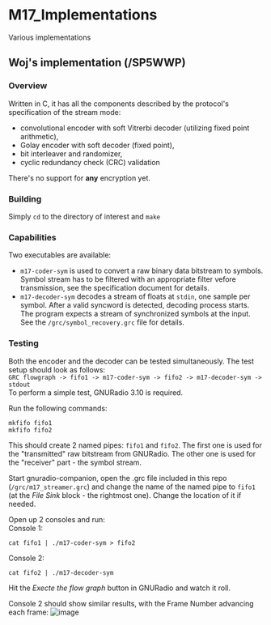# M17_Implementations
Various implementations

## Woj's implementation (/SP5WWP)
### Overview
Written in C, it has all the components described by the protocol's specification of the stream mode:
- convolutional encoder with soft Vitrerbi decoder (utilizing fixed point arithmetic),
- Golay encoder with soft decoder (fixed point),
- bit interleaver and randomizer,
- cyclic redundancy check (CRC) validation

There's no support for **any** encryption yet.

### Building
Simply `cd` to the directory of interest and
```make```

### Capabilities
Two executables are available:
- `m17-coder-sym` is used to convert a raw binary data bitstream to symbols. Symbol stream has to be
filtered with an appropriate filter vefore transmission, see the specification document for details.
- `m17-decoder-sym` decodes a stream of floats at `stdin`, one sample per symbol. After a valid
syncword is detected, decoding process starts. The program expects a stream of synchronized symbols
at the input. See the `/grc/symbol_recovery.grc` file for details.

### Testing
Both the encoder and the decoder can be tested simultaneously. The test setup should look as follows:<br>
`GRC flowgraph -> fifo1 -> m17-coder-sym -> fifo2 -> m17-decoder-sym -> stdout`<br>
To perform a simple test, GNURadio 3.10 is required.

Run the following commands:
```
mkfifo fifo1
mkfifo fifo2
```
This should create 2 named pipes: `fifo1` and `fifo2`. The first one is used for the "transmitted" raw
bitstream from GNURadio. The other one is used for the "receiver" part - the symbol stream.

Start gnuradio-companion, open the .grc file included in this repo (`/grc/m17_streamer.grc`) and change
the name of the named pipe to `fifo1` (at the *File Sink* block - the rightmost one). Change the location of it
if needed.

Open up 2 consoles and run:<br>
Console 1:
```
cat fifo1 | ./m17-coder-sym > fifo2
```
Console 2:
```
cat fifo2 | ./m17-decoder-sym
```

Hit the *Execte the flow graph* button in GNURadio and watch it roll.

Console 2 should show similar results, with the Frame Number advancing each frame:
![image](https://user-images.githubusercontent.com/44336093/209792966-44a7813e-13b3-45d7-92f1-02bb1bdc219f.png)
